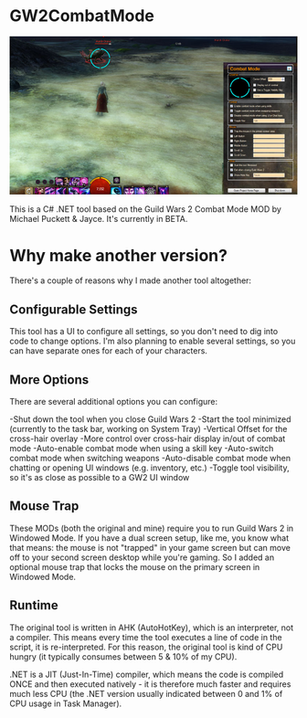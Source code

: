 GW2CombatMode
=============

![Screen Shot](screenshot.jpg)

This is a C# .NET tool based on the Guild Wars 2 Combat Mode MOD by Michael Puckett & Jayce. It's currently in BETA.

Why make another version?
=========================

There's a couple of reasons why I made another tool altogether:

Configurable Settings
---------------------
This tool has a UI to configure all settings, so you don't need to dig into code to change options. 
I'm also planning to enable several settings, so you can have separate ones for each of your characters.

More Options
------------
There are several additional options you can configure:

-Shut down the tool when you close Guild Wars 2
-Start the tool minimized (currently to the task bar, working on System Tray)
-Vertical Offset for the cross-hair overlay
-More control over cross-hair display in/out of combat mode
-Auto-enable combat mode when using a skill key
-Auto-switch combat mode when switching weapons
-Auto-disable combat mode when chatting or opening UI windows (e.g. inventory, etc.)
-Toggle tool visibility, so it's as close as possible to a GW2 UI window

Mouse Trap
----------
These MODs (both the original and mine) require you to run Guild Wars 2 in Windowed Mode. If you have a dual screen setup, like me, you know what that means: the mouse is not "trapped" in your game screen but can move off to your second screen desktop while you're gaming. 
So I added an optional mouse trap that locks the mouse on the primary screen in Windowed Mode.  


Runtime
-------
The original tool is written in AHK (AutoHotKey), which is an interpreter, not a compiler. 
This means every time the tool executes a line of code in the script, it is re-interpreted. 
For this reason, the original tool is kind of CPU hungry (it typically consumes between 5 & 10% of my CPU).

.NET is a JIT (Just-In-Time) compiler, which means the code is compiled ONCE and then executed natively - it is therefore much faster and requires much less CPU (the .NET version usually indicated between 0 and 1% of CPU usage in Task Manager).    

 